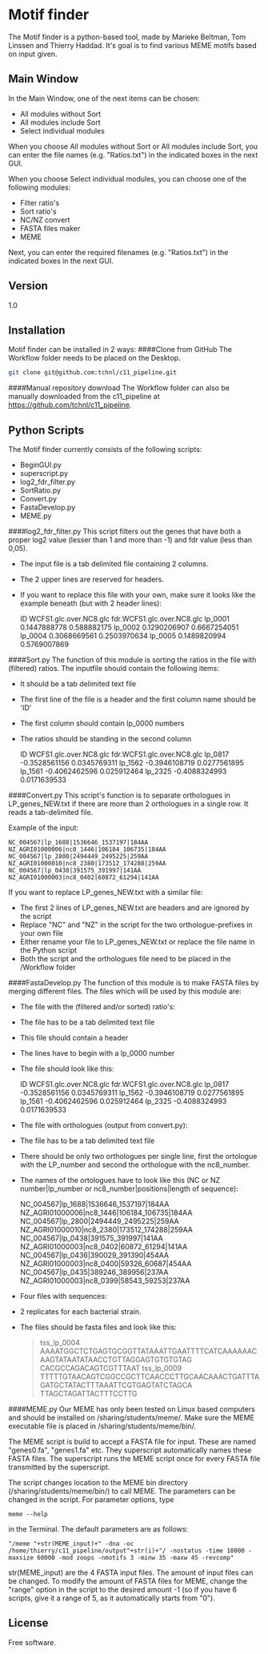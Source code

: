 Motif finder
=========

The Motif finder is a python-based tool, made by Marieke Beltman, Tom Linssen and Thierry Haddad. It's goal is to find various MEME motifs based on input given.

Main Window
----
In the Main Window, one of the next items can be chosen:
- All modules without Sort
- All modules include Sort
- Select individual modules

When you choose All modules without Sort or All modules include Sort, you can enter the file names (e.g. "Ratios.txt") in the indicated boxes in the next GUI.

When you choose Select individual modules, you can choose one of the following modules: 
- Filter ratio's
- Sort ratio's
- NC/NZ convert
- FASTA files maker
- MEME 

Next, you can enter the required filenames (e.g. "Ratios.txt") in the indicated boxes in the next GUI.


Version
----

1.0


Installation
--------------
Motif finder can be installed in 2 ways:
####Clone from GitHub
The Workflow folder needs to be placed on the Desktop.
```sh
git clone git@github.com:tchnl/c11_pipeline.git
```
####Manual repository download
The Workflow folder can also be manually downloaded from the c11_pipeline at https://github.com/tchnl/c11_pipeline.

Python Scripts
-----------

The Motif finder currently consists of the following scripts:

  - BeginGUI.py
  - superscript.py
  - log2_fdr_filter.py
  - SortRatio.py
  - Convert.py
  - FastaDevelop.py
  - MEME.py
  
####log2_fdr_filter.py
This script filters out the genes that have both a proper log2 value (lesser than 1 and more than -1) and fdr value (less than 0,05). 
- The input file is a tab delimited file containing 2 columns. 
- The 2 upper lines are reserved for headers. 
- If you want to replace this file with your own, make sure it looks like the example beneath (but with 2 header lines):


    ID	WCFS1.glc.over.NC8.glc	fdr.WCFS1.glc.over.NC8.glc
    lp_0001	0.1447888778	0.588882175
    lp_0002	0.1290206907	0.6667254051
    lp_0004	0.3068669561	0.2503970634
    lp_0005	0.1489820994	0.5769007869

####Sort.py
The function of this module is sorting the ratios in the file with (filtered) ratios.
The inputfile should contain the following items:
- It should be a tab delimited text file
- The first line of the file is a header and the first column name should be 'ID'
- The first column should contain lp_0000 numbers
- The ratios should be standing in the second column


    ID	    WCFS1.glc.over.NC8.glc	fdr.WCFS1.glc.over.NC8.glc
    lp_0817	-0.3528561156	        0.0345769311
    lp_1562	-0.3946108719	        0.0277561895
    lp_1561	-0.4062462596	        0.025912464
    lp_2325	-0.4088324993	        0.0171639533

####Convert.py
This script's function is to separate orthologues in LP_genes_NEW.txt if there are more than 2 orthologues in a single row. It reads a tab-delimited file.

Example of the input:

    NC_004567|lp_1688|1536646_1537197|184AA	NZ_AGRI01000006|nc8_1446|106184_106735|184AA
    NC_004567|lp_2800|2494449_2495225|259AA	NZ_AGRI01000010|nc8_2380|173512_174288|259AA
    NC_004567|lp_0438|391575_391997|141AA	NZ_AGRI01000003|nc8_0402|60872_61294|141AA


If you want to replace LP_genes_NEW.txt with a similar file:
- The first 2 lines of LP_genes_NEW.txt are headers and are ignored by the script
- Replace "NC" and "NZ" in the script for the two orthologue-prefixes in your own file
- Either rename your file to LP_genes_NEW.txt or replace the file name in the Python script
- Both the script and the orthologues file need to be placed in the /Workflow folder	
	
####FastaDevelop.py
The function of this module is to make FASTA files by merging different files.
The files which will be used by this module are:
- The file with the (filtered and/or sorted) ratio's:
 - The file has to be a tab delimited text file
 - This file should contain a header
 - The lines have to begin with a lp_0000 number
 - The file should look like this:


    ID	    WCFS1.glc.over.NC8.glc	fdr.WCFS1.glc.over.NC8.glc
    lp_0817	-0.3528561156	        0.0345769311
    lp_1562	-0.3946108719	        0.0277561895
    lp_1561	-0.4062462596	        0.025912464
    lp_2325	-0.4088324993	        0.0171639533


- The file with orthologues (output from convert.py):
 - The file has to be a tab delimited text file
 - There should be only two orthologues per single line, first the ortologue with the LP_number and second the orthologue with the nc8_number.
 - The names of the ortologues have to look like this (NC or NZ number|lp_number or nc8_number|positions|length of sequence):


    NC_004567|lp_1688|1536646_1537197|184AA NZ_AGRI01000006|nc8_1446|106184_106735|184AA
    NC_004567|lp_2800|2494449_2495225|259AA NZ_AGRI01000010|nc8_2380|173512_174288|259AA
    NC_004567|lp_0438|391575_391997|141AA   NZ_AGRI01000003|nc8_0402|60872_61294|141AA
    NC_004567|lp_0436|390029_391390|454AA   NZ_AGRI01000003|nc8_0400|59326_60687|454AA
    NC_004567|lp_0435|389246_389956|237AA   NZ_AGRI01000003|nc8_0399|58543_59253|237AA


- Four files with sequences:
 - 2 replicates for each bacterial strain.
 - The files should be fasta files and look like this:

    
    >tss_lp_0004
    AAAATGGCTCTGAGTGCGGTTATAAATTGAATTTTCATCAAAAAACAAGTATAATATAACCTGTTAGGAGTGTGTGTAG    CACGCCAGACAGTCGTTTAAT
    >tss_lp_0009
    TTTTTGTAACAGTCGGCCGCTTCAACCCTTGCAACAAACTGATTTAGATGCTATACTTTAAATTCGTGAGTATCTAGCA    TTAGCTAGATTACTTTCCTTG

####MEME.py
Our MEME has only been tested on Linux based computers and should be installed on /sharing/students/meme/. Make sure the MEME executable file is placed in /sharing/students/meme/bin/.

The MEME script is build to accept a FASTA file for input. These are named "genes0.fa", "genes1.fa" etc. They superscript automatically names these FASTA files. The superscript runs the MEME script once for every FASTA file transmitted by the superscript.

The script changes location to the MEME bin directory (/sharing/students/meme/bin/) to call MEME. The parameters can be changed in the script. For parameter options, type 

    meme --help
    
in the Terminal. The default parameters are as follows:

    "/meme "+str(MEME_input)+" -dna -oc /home/thierry/c11_pipeline/output"+str(i)+"/ -nostatus -time 18000 -maxsize 60000 -mod zoops -nmotifs 3 -minw 35 -maxw 45 -revcomp"
    
str(MEME_input) are the 4 FASTA input files. The amount of input files can be changed. To modify the amount of FASTA files for MEME, change the "range" option in the script to the desired amount -1 (so if you have 6 scripts, give it a range of 5, as it automatically starts from "0").


License
----

Free software.